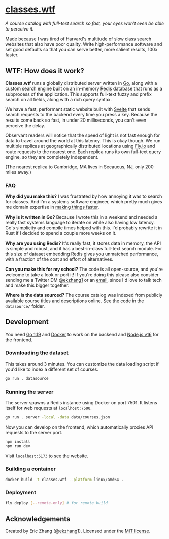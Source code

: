 # [classes.wtf](https://classes.wtf/)

_A course catalog with full-text search so fast, your eyes won't even be able to perceive it._

Made because I was tired of Harvard's multitude of slow class search websites that also have poor quality. Write high-performance software and set good defaults so that you can serve better, more salient results, 100x faster.

## WTF: How does it work?

**Classes.wtf** runs a globally distributed server written in [Go](https://go.dev/), along with a custom search engine built on an in-memory [Redis](https://redis.io/) database that runs as a subprocess of the application. This supports full-text fuzzy and prefix search on all fields, along with a rich query syntax.

We have a fast, performant static website built with [Svelte](https://svelte.dev/) that sends search requests to the backend every time you press a key. Because the results come back so fast, in under 20 milliseconds, you can't even perceive the delay.

Observant readers will notice that the speed of light is not fast enough for data to travel around the world at this latency. This is okay though. We run multiple replicas at geographically distributed locations using [Fly.io](https://fly.io/) and route requests to the nearest one. Each replica runs its own full-text query engine, so they are completely independent.

(The nearest replica to Cambridge, MA lives in Secaucus, NJ, only 200 miles away.)

### FAQ

**Why did you make this?** I was frustrated by how annoying it was to search for classes. And I'm a systems software engineer, which pretty much gives me domain expertise in [making things faster](https://xkcd.com/1319/).

**Why is it written in Go?** Because I wrote this in a weekend and needed a really fast systems language to iterate on while also having low latency. Go's simplicity and compile times helped with this. I'd probably rewrite it in Rust if I decided to spend a couple more weeks on it.

**Why are you using Redis?** It's really fast, it stores data in memory, the API is simple and robust, and it has a best-in-class full-text search module. For this size of dataset embedding Redis gives you unmatched performance, with a fraction of the cost and effort of alternatives.

**Can you make this for my school?** The code is all open-source, and you're welcome to take a look or port it! If you're doing this please also consider sending me a Twitter DM [@ekzhang1](https://twitter.com/ekzhang1) or an [email](mailto:ekzhang1@gmail.com), since I'd love to talk tech and make this bigger together.

**Where is the data sourced?** The course catalog was indexed from publicly available course titles and descriptions online. See the code in the `datasource/` folder.

## Development

You need [Go 1.19](https://go.dev/) and [Docker](https://www.docker.com/) to work on the backend and [Node.js v16](https://nodejs.org/en/) for the frontend.

### Downloading the dataset

This takes around 3 minutes. You can customize the data loading script if you'd like to index a different set of courses.

```bash
go run . datasource
```

### Running the server

The server spawns a Redis instance using Docker on port 7501. It listens itself for web requests at `localhost:7500`.

```bash
go run . server -local -data data/courses.json
```

Now you can develop on the frontend, which automatically proxies API requests to the server port.

```
npm install
npm run dev
```

Visit `localhost:5173` to see the website.

### Building a container

```bash
docker build -t classes.wtf --platform linux/amd64 .
```

### Deployment

```bash
fly deploy [--remote-only] # for remote build
```

## Acknowledgements

Created by Eric Zhang ([@ekzhang1](https://twitter.com/ekzhang1)). Licensed under the [MIT license](LICENSE).
